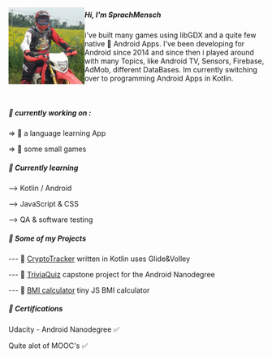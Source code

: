   
 <p align='left'>
  <img width="150" align='left' src="https://raw.githubusercontent.com/Sprachmensch/sprachmensch/master/photo_profile.png?raw=true">
  
##### Hi, I'm SprachMensch

i've built many games using libGDX and a quite few native :iphone: Android Apps. I've been developing for Android since 2014 and since then i played around with many Topics, like Android TV, Sensors, Firebase, AdMob, different DataBases. Im currently switching over to programming Android Apps in Kotlin. 
</p>

<div><br></div>

##### :wrench: currently working on :

=> :pencil: a language learning App

=> :space_invader: some small games


  
##### 🌱 Currently learning
--> Kotlin / Android
 
--> JavaScript & CSS
  
--> QA & software testing

 
##### :file_folder: Some of my Projects

--- :floppy_disk: [CryptoTracker](https://github.com/Sprachmensch/Kotlin-CryptoTracker) written in Kotlin uses Glide&Volley
   
--- :floppy_disk: [TriviaQuiz](https://github.com/Sprachmensch/TriviaQuiz) capstone project for the Android Nanodegree 
   
--- :floppy_disk: [BMI calculator](https://github.com/Sprachmensch/JS_BMI) tiny JS BMI calculator

##### :blue_book: Certifications
 Udacity - Android Nanodegree :white_check_mark:
 
 Quite alot of MOOC's :white_check_mark:
 
